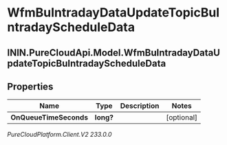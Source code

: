 # WfmBuIntradayDataUpdateTopicBuIntradayScheduleData

## ININ.PureCloudApi.Model.WfmBuIntradayDataUpdateTopicBuIntradayScheduleData

## Properties

|Name | Type | Description | Notes|
|------------ | ------------- | ------------- | -------------|
| **OnQueueTimeSeconds** | **long?** |  | [optional] |



_PureCloudPlatform.Client.V2 233.0.0_

